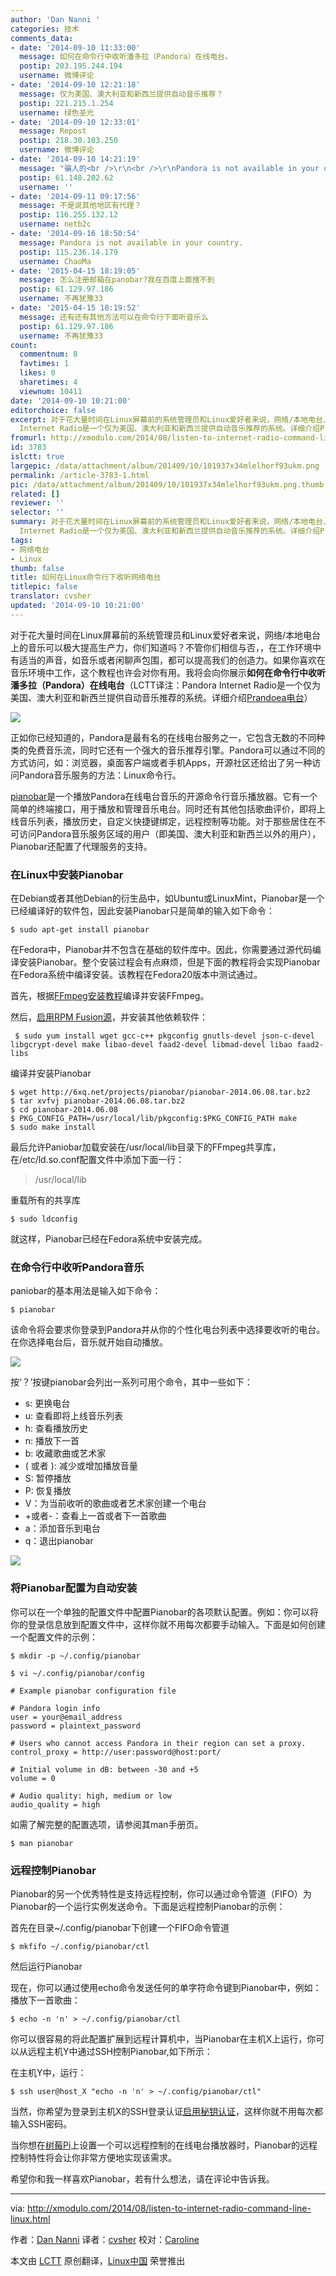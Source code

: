 ```yaml
---
author: 'Dan Nanni '
categories: 技术
comments_data:
- date: '2014-09-10 11:33:00'
  message: 如何在命令行中收听潘多拉（Pandora）在线电台。
  postip: 203.195.244.194
  username: 微博评论
- date: '2014-09-10 12:21:18'
  message: 仅为美国、澳大利亚和新西兰提供自动音乐推荐？
  postip: 221.215.1.254
  username: 绿色圣光
- date: '2014-09-10 12:33:01'
  message: Repost
  postip: 218.30.103.250
  username: 微博评论
- date: '2014-09-10 14:21:19'
  message: "骗人的<br />\r\n<br />\r\nPandora is not available in your country"
  postip: 61.148.202.62
  username: ''
- date: '2014-09-11 09:17:56'
  message: 不是说其他地区有代理？
  postip: 116.255.132.12
  username: netb2c
- date: '2014-09-16 18:50:54'
  message: Pandora is not available in your country.
  postip: 115.236.14.179
  username: ChaoMa
- date: '2015-04-15 18:19:05'
  message: 怎么注册邮箱在panobar?我在百度上面搜不到
  postip: 61.129.97.186
  username: 不再犹豫33
- date: '2015-04-15 18:19:52'
  message: 还有还有其他方法可以在命令行下面听音乐么
  postip: 61.129.97.186
  username: 不再犹豫33
count:
  commentnum: 8
  favtimes: 1
  likes: 0
  sharetimes: 4
  viewnum: 10411
date: '2014-09-10 10:21:00'
editorchoice: false
excerpt: 对于花大量时间在Linux屏幕前的系统管理员和Linux爱好者来说，网络/本地电台上的音乐可以极大提高生产力，你们知道吗？不管你们相信与否，，在工作环境中有适当的声音，如音乐或者闲聊声包围，都可以提高我们的创造力。如果你喜欢在音乐环境中工作，这个教程也许会对你有用。我将会向你展示如何在命令行中收听潘多拉（Pandora）在线电台（LCTT译注：Pandora
  Internet Radio是一个仅为美国、澳大利亚和新西兰提供自动音乐推荐的系统。详细介绍Prandoea电台）
fromurl: http://xmodulo.com/2014/08/listen-to-internet-radio-command-line-linux.html
id: 3783
islctt: true
largepic: /data/attachment/album/201409/10/101937x34mlelhorf93ukm.png
permalink: /article-3783-1.html
pic: /data/attachment/album/201409/10/101937x34mlelhorf93ukm.png.thumb.jpg
related: []
reviewer: ''
selector: ''
summary: 对于花大量时间在Linux屏幕前的系统管理员和Linux爱好者来说，网络/本地电台上的音乐可以极大提高生产力，你们知道吗？不管你们相信与否，，在工作环境中有适当的声音，如音乐或者闲聊声包围，都可以提高我们的创造力。如果你喜欢在音乐环境中工作，这个教程也许会对你有用。我将会向你展示如何在命令行中收听潘多拉（Pandora）在线电台（LCTT译注：Pandora
  Internet Radio是一个仅为美国、澳大利亚和新西兰提供自动音乐推荐的系统。详细介绍Prandoea电台）
tags:
- 网络电台
- Linux
thumb: false
title: 如何在Linux命令行下收听网络电台
titlepic: false
translator: cvsher
updated: '2014-09-10 10:21:00'
---
```


对于花大量时间在Linux屏幕前的系统管理员和Linux爱好者来说，网络/本地电台上的音乐可以极大提高生产力，你们知道吗？不管你们相信与否，，在工作环境中有适当的声音，如音乐或者闲聊声包围，都可以提高我们的创造力。如果你喜欢在音乐环境中工作，这个教程也许会对你有用。我将会向你展示**如何在命令行中收听潘多拉（Pandora）在线电台**（LCTT译注：Pandora Internet Radio是一个仅为美国、澳大利亚和新西兰提供自动音乐推荐的系统。详细介绍[Prandoea电台](http://zh.wikipedia.org/wiki/Pandora%E7%94%B5%E5%8F%B0)）


![](/data/attachment/album/201409/10/101937x34mlelhorf93ukm.png)


正如你已经知道的，Pandora是最有名的在线电台服务之一，它包含无数的不同种类的免费音乐流，同时它还有一个强大的音乐推荐引擎。Pandora可以通过不同的方式访问，如：浏览器，桌面客户端或者手机Apps，开源社区还给出了另一种访问Pandora音乐服务的方法：Linux命令行。


[pianobar](http://6xq.net/projects/pianobar/)是一个播放Pandora在线电台音乐的开源命令行音乐播放器。它有一个简单的终端接口，用于播放和管理音乐电台。同时还有其他包括歌曲评价，即将上线音乐列表，播放历史，自定义快捷键绑定，远程控制等功能。对于那些居住在不可访问Pandora音乐服务区域的用户（即美国、澳大利亚和新西兰以外的用户），Pianobar还配置了代理服务的支持。


### 在Linux中安装Pianobar


在Debian或者其他Debian的衍生品中，如Ubuntu或LinuxMint，Pianobar是一个已经编译好的软件包，因此安装Pianobar只是简单的输入如下命令：



```
$ sudo apt-get install pianobar
```

在Fedora中，Pianobar并不包含在基础的软件库中。因此，你需要通过源代码编译安装Pianobar。整个安装过程会有点麻烦，但是下面的教程将会实现Pianobar在Fedora系统中编译安装。该教程在Fedora20版本中测试通过。


首先，根据[FFmpeg安装教程](http://ask.xmodulo.com/compile-ffmpeg-centos-fedora-rhel.html)编译并安装FFmpeg。


然后，[启用RPM Fusion源](http://xmodulo.com/2013/06/how-to-install-rpm-fusion-on-fedora.html)，并安装其他依赖软件：



```
 $ sudo yum install wget gcc-c++ pkgconfig gnutls-devel json-c-devel libgcrypt-devel make libao-devel faad2-devel libmad-devel libao faad2-libs 

```

编译并安装Pianobar



```
$ wget http://6xq.net/projects/pianobar/pianobar-2014.06.08.tar.bz2
$ tar xvfvj pianobar-2014.06.08.tar.bz2
$ cd pianobar-2014.06.08
$ PKG_CONFIG_PATH=/usr/local/lib/pkgconfig:$PKG_CONFIG_PATH make
$ sudo make install 

```

最后允许Paniobar加载安装在/usr/local/lib目录下的FFmpeg共享库，在/etc/ld.so.conf配置文件中添加下面一行：



> 
> /usr/local/lib
> 
> 
> 


重载所有的共享库



```
$ sudo ldconfig
```

就这样，Pianobar已经在Fedora系统中安装完成。


### 在命令行中收听Pandora音乐


paniobar的基本用法是输入如下命令：



```
$ pianobar
```

该命令将会要求你登录到Pandora并从你的个性化电台列表中选择要收听的电台。在你选择电台后，音乐就开始自动播放。


[![](https://camo.githubusercontent.com/0383ef103ac27fa88f64d617abb1062e08fa3913/68747470733a2f2f6661726d362e737461746963666c69636b722e636f6d2f353535322f31343939333332303330315f353865353862353831305f7a2e6a7067)](https://camo.githubusercontent.com/0383ef103ac27fa88f64d617abb1062e08fa3913/68747470733a2f2f6661726d362e737461746963666c69636b722e636f6d2f353535322f31343939333332303330315f353865353862353831305f7a2e6a7067)


按‘？’按键pianobar会列出一系列可用个命令，其中一些如下：


* s: 更换电台
* u: 查看即将上线音乐列表
* h: 查看播放历史
* n: 播放下一首
* b: 收藏歌曲或艺术家
* ( 或者 ): 减少或增加播放音量
* S: 暂停播放
* P: 恢复播放
* V：为当前收听的歌曲或者艺术家创建一个电台
* +或者-：查看上一首或者下一首歌曲
* a：添加音乐到电台
* q：退出pianobar


[![](https://camo.githubusercontent.com/41a4c1b31786757da6a60c43a671bb9c775fd58a/68747470733a2f2f6661726d362e737461746963666c69636b722e636f6d2f353535392f31343939333332363939315f636364666664306661365f7a2e6a7067)](https://camo.githubusercontent.com/41a4c1b31786757da6a60c43a671bb9c775fd58a/68747470733a2f2f6661726d362e737461746963666c69636b722e636f6d2f353535392f31343939333332363939315f636364666664306661365f7a2e6a7067)


### 将Pianobar配置为自动安装


你可以在一个单独的配置文件中配置Pianobar的各项默认配置。例如：你可以将你的登录信息放到配置文件中，这样你就不用每次都要手动输入。下面是如何创建一个配置文件的示例：



```
$ mkdir -p ~/.config/pianobar
```


```
$ vi ~/.config/pianobar/config
```


```
# Example pianobar configuration file

# Pandora login info
user = your@email_address
password = plaintext_password

# Users who cannot access Pandora in their region can set a proxy.
control_proxy = http://user:password@host:port/

# Initial volume in dB: between -30 and +5
volume = 0

# Audio quality: high, medium or low
audio_quality = high

```

如需了解完整的配置选项，请参阅其man手册页。



```
$ man pianobar

```

### 远程控制Pianobar


Pianobar的另一个优秀特性是支持远程控制，你可以通过命令管道（FIFO）为Pianobar的一个运行实例发送命令。下面是远程控制Pianobar的示例：


首先在目录~/.config/pianobar下创建一个FIFO命令管道



```
$ mkfifo ~/.config/pianobar/ctl
```

然后运行Pianobar


现在，你可以通过使用echo命令发送任何的单字符命令键到Pianobar中，例如：播放下一首歌曲：



```
$ echo -n 'n' > ~/.config/pianobar/ctl
```

你可以很容易的将此配置扩展到远程计算机中，当Pianobar在主机X上运行，你可以从远程主机Y中通过SSH控制Pianobar,如下所示：


在主机Y中，运行：



```
$ ssh user@host_X "echo -n 'n' > ~/.config/pianobar/ctl"
```

当然，你希望为登录到主机X的SSH登录认证[启用秘钥认证](http://xmodulo.com/2012/04/how-to-enable-ssh-login-without.html)，这样你就不用每次都输入SSH密码。


当你想在[树莓Pi](http://xmodulo.com/go/raspberrypi)上设置一个可以远程控制的在线电台播放器时，Pianobar的远程控制特性将会让你非常方便地实现该需求。


希望你和我一样喜欢Pianobar，若有什么想法，请在评论中告诉我。




---


via: <http://xmodulo.com/2014/08/listen-to-internet-radio-command-line-linux.html>


作者：[Dan Nanni](http://xmodulo.com/author/nanni) 译者：[cvsher](https://github.com/cvsher) 校对：[Caroline](https://github.com/carolinewuyan)


本文由 [LCTT](https://github.com/LCTT/TranslateProject) 原创翻译，[Linux中国](http://linux.cn/) 荣誉推出
